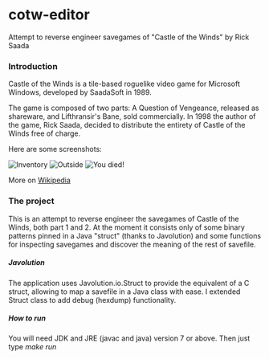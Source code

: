 # cotw-editor
Attempt to reverse engineer savegames of "Castle of the Winds" by Rick Saada

### Introduction
Castle of the Winds is a tile-based roguelike video game for Microsoft Windows, developed by SaadaSoft in 1989.

The game is composed of two parts: A Question of Vengeance, released as shareware, and Lifthransir's Bane, sold commercially. In 1998 the author of the game, Rick Saada, decided to distribute the entirety of Castle of the Winds free of charge.

Here are some screenshots:

![Inventory](http://www.myabandonware.com/media/screenshots/c/castle-of-the-winds-1ph/thumbs/castle-of-the-winds_3.png "Inventory")
![Outside](http://www.myabandonware.com/media/screenshots/c/castle-of-the-winds-1ph/thumbs/castle-of-the-winds_4.png "Outside")
![You died!](http://www.myabandonware.com/media/screenshots/c/castle-of-the-winds-1ph/thumbs/castle-of-the-winds_2.png "You died!")

More on [Wikipedia](https://en.wikipedia.org/wiki/Castle_of_the_Winds)

### The project
This is an attempt to reverse engineer the savegames of Castle of the Winds, both part 1 and 2.
At the moment it consists only of some binary patterns pinned in a Java "struct" (thanks to Javolution) and some functions for inspecting savegames and discover the meaning of the rest of savefile.

##### Javolution
The application uses Javolution.io.Struct to provide the equivalent of a C struct, allowing to map a savefile in a Java class with ease.
I extended Struct class to add debug (hexdump) functionality.

##### How to run
You will need JDK and JRE (javac and java) version 7 or above. Then just type *make run*
